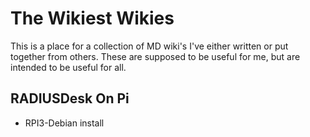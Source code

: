 # The Wikiest Wikies

This is a place for a collection of MD wiki's I've either written or put together from others. These are supposed to be useful for me, but are intended to be useful for all.

## RADIUSDesk On Pi

 * RPI3-Debian install
